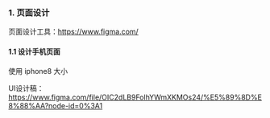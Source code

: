 ### 1. 页面设计

页面设计工具：https://www.figma.com/

#### 1.1 设计手机页面

使用 iphone8 大小

UI设计稿：https://www.figma.com/file/OIC2dLB9FolhYWmXKMOs24/%E5%89%8D%E8%88%AA?node-id=0%3A1